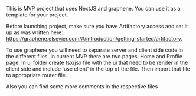 This is MVP project that uses NextJS and graphene. You can use it as a template for your project.

Before launching project, make sure you have Artifactory access and set it up as was written here: https://graphene.elsevier.com/#/introduction/getting-started/artifactory.

To use graphene you will need to separate server and client side code in the different files.
In current MVP there are two pages: Home and Profile page. In ui folder create tsx/jsx file with the ui that need to be render in the client side and include 'use client' in the top of the file. Then import that file to appropriate router file.

Also you can find some more comments in the respective files
